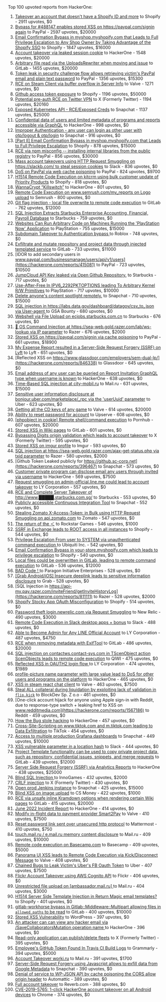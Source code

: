Top 100 upvoted reports from HackerOne:

1. [Takeover an account that doesn't have a Shopify ID and more](https://hackerone.com/reports/867513) to Shopify - 2911 upvotes, $0
2. [Bypass for #488147 enables stored XSS on https://paypal.com/signin again](https://hackerone.com/reports/510152) to PayPal - 2597 upvotes, $20000
3. [Email Confirmation Bypass in myshop.myshopify.com that Leads to Full Privilege Escalation to Any Shop Owner by Taking Advantage of the Shopify SSO](https://hackerone.com/reports/791775) to Shopify - 1847 upvotes, $16000
4. [Account takeover via leaked session cookie](https://hackerone.com/reports/745324) to HackerOne - 1548 upvotes, $20000
5. [Arbitrary file read via the UploadsRewriter when moving and issue](https://hackerone.com/reports/827052) to GitLab - 1455 upvotes, $20000
6. [Token leak in security challenge flow allows retrieving victim's PayPal email and plain text password](https://hackerone.com/reports/739737) to PayPal - 1356 upvotes, $15300
7. [RCE on Steam Client via buffer overflow in Server Info](https://hackerone.com/reports/470520) to Valve - 1271 upvotes, $0
8. [Github access token exposure](https://hackerone.com/reports/1087489) to Shopify - 1196 upvotes, $50000
9. [Potential pre-auth RCE on Twitter VPN](https://hackerone.com/reports/591295) to X (Formerly Twitter) - 1194 upvotes, $20160
10. [Exposed Kubernetes API - RCE/Exposed Creds](https://hackerone.com/reports/455645) to Snapchat - 1137 upvotes, $25000
11. [Confidential data of users and limited metadata of programs and reports accessible via GraphQL](https://hackerone.com/reports/489146) to HackerOne - 998 upvotes, $0
12. [Improper Authentication - any user can login as other user with otp/logout & otp/login](https://hackerone.com/reports/921780) to Snapchat - 916 upvotes, $0
13. [[Part II] Email Confirmation Bypass in myshop.myshopify.com that Leads to Full Privilege Escalation](https://hackerone.com/reports/796808) to Shopify - 878 upvotes, $15000
14. [RCE via npm misconfig -- installing internal libraries from the public registry](https://hackerone.com/reports/925585) to PayPal - 856 upvotes, $30000
15. [Mass account takeovers using HTTP Request Smuggling on https://slackb.com/ to steal session cookies](https://hackerone.com/reports/737140) to Slack - 836 upvotes, $0
16. [DoS on PayPal via web cache poisoning](https://hackerone.com/reports/622122) to PayPal - 824 upvotes, $9700
17. [H1514 Remote Code Execution on kitcrm using bulk customer update of Priority Products](https://hackerone.com/reports/422944) to Shopify - 818 upvotes, $0
18. [WannaCrypt “Killswitch”](https://hackerone.com/reports/228648) to HackerOne - 801 upvotes, $0
19. [Remote Code Execution on www.semrush.com/my_reports on Logo upload](https://hackerone.com/reports/403417) to Semrush - 800 upvotes, $0
20. [Git flag injection - local file overwrite to remote code execution](https://hackerone.com/reports/658013) to GitLab - 762 upvotes, $12000
21. [SQL Injection Extracts Starbucks Enterprise Accounting, Financial, Payroll Database](https://hackerone.com/reports/531051) to Starbucks - 759 upvotes, $0
22. [Websites Can Run Arbitrary Code on Machines Running the 'PlayStation Now' Application](https://hackerone.com/reports/873614) to PlayStation - 755 upvotes, $15000
23. [Subdomain Takeover to Authentication bypass ](https://hackerone.com/reports/335330) to Roblox - 748 upvotes, $0
24. [Exfiltrate and mutate repository and project data through injected templated service](https://hackerone.com/reports/446585) to GitLab - 733 upvotes, $11000
25. [IDOR to add secondary users in www.paypal.com/businessmanage/users/api/v1/users](https://hackerone.com/reports/415081) to PayPal - 723 upvotes, $10500
26. [JumpCloud API Key leaked via Open Github Repository.](https://hackerone.com/reports/716292) to Starbucks - 717 upvotes, $0
27. [Use-After-Free In IPV6_2292PKTOPTIONS leading To Arbitrary Kernel R/W Primitives](https://hackerone.com/reports/826026) to PlayStation - 717 upvotes, $10000
28. [Delete anyone's content spotlight remotely.](https://hackerone.com/reports/1819832) to Snapchat - 710 upvotes, $15000
29. [SQL injection in https://labs.data.gov/dashboard/datagov/csv_to_json via User-agent ](https://hackerone.com/reports/297478) to GSA Bounty - 680 upvotes, $0
30. [Webshell via File Upload on ecjobs.starbucks.com.cn](https://hackerone.com/reports/506646) to Starbucks - 676 upvotes, $0
31. [🐞 OS Command Injection at https://sea-web.gold.razer.com/lab/ws-lookup via IP parameter](https://hackerone.com/reports/821962) to Razer - 676 upvotes, $2000
32. [Stored XSS on https://paypal.com/signin via cache poisoning](https://hackerone.com/reports/488147) to PayPal - 661 upvotes, $18900
33. [My Expense Report resulted in a Server-Side Request Forgery (SSRF) on Lyft](https://hackerone.com/reports/885975) to Lyft - 651 upvotes, $0
34. [Reflected XSS on https://www.glassdoor.com/employers/sem-dual-lp/](https://hackerone.com/reports/846338) to Glassdoor - 645 upvotes, $0
35. [Email address of any user can be queried on Report Invitation GraphQL type when username is known](https://hackerone.com/reports/792927) to HackerOne - 638 upvotes, $0
36. [Time-Based SQL injection at city-mobil.ru](https://hackerone.com/reports/868436) to Mail.ru - 631 upvotes, $15000
37. [Sensitive user information disclosure at bonjour.uber.com/marketplace/_rpc via the 'userUuid' parameter](https://hackerone.com/reports/542340) to Uber - 623 upvotes, $0
38. [Getting all the CD keys of any game](https://hackerone.com/reports/391217) to Valve - 614 upvotes, $20000
39. [Ability to reset password for account](https://hackerone.com/reports/322985) to Upserve  - 608 upvotes, $0
40. [[phpobject in cookie] Remote shell/command execution](https://hackerone.com/reports/141956) to Pornhub - 607 upvotes, $20000
41. [Stored XSS in Wiki pages](https://hackerone.com/reports/526325) to GitLab - 601 upvotes, $0
42. [Bypassing Digits origin validation which leads to account takeover](https://hackerone.com/reports/129873) to X (Formerly Twitter) - 595 upvotes, $0
43. [Stored XSS on imgur profile](https://hackerone.com/reports/484434) to Imgur - 593 upvotes, $0
44. [SQL injection at https://sea-web.gold.razer.com/ajax-get-status.php via txid parameter](https://hackerone.com/reports/819738) to Razer - 580 upvotes, $2000
45. [Github Token Leaked publicly for https://github.sc-corp.net](https://hackerone.com/reports/396467) to Snapchat - 573 upvotes, $0
46. [Customer private program can disclose email any users through invited via username](https://hackerone.com/reports/807448) to HackerOne - 569 upvotes, $7500
47. [Request smuggling on admin-official.line.me could lead to account takeover](https://hackerone.com/reports/740037) to LY Corporation - 557 upvotes, $0
48. [RCE and Complete Server Takeover of http://www.█████.starbucks.com.sg/](https://hackerone.com/reports/502758) to Starbucks - 553 upvotes, $0
49. [Publicly accessible Continuous Integration Tool](https://hackerone.com/reports/313457) to Snapchat - 552 upvotes, $0
50. [Stealing Zomato X-Access-Token: in Bulk using HTTP Request Smuggling on api.zomato.com](https://hackerone.com/reports/771666) to Zomato - 547 upvotes, $0
51. [The return of the ＜](https://hackerone.com/reports/639684) to Rockstar Games - 546 upvotes, $1000
52. [SSRF in Exchange leads to ROOT access in all instances](https://hackerone.com/reports/341876) to Shopify - 544 upvotes, $0
53. [Privilege Escalation From user to SYSTEM via unauthenticated command execution ](https://hackerone.com/reports/544928) to Ubiquiti Inc. - 542 upvotes, $0
54. [Email Confirmation Bypass in your-store.myshopify.com which leads to privilege escalation](https://hackerone.com/reports/910300) to Shopify - 540 upvotes, $0
55. [Local files could be overwritten in GitLab, leading to remote command execution](https://hackerone.com/reports/587854) to GitLab - 536 upvotes, $12000
56. [BAD Code ! ](https://hackerone.com/reports/180074) to Paragon Initiative Enterprises - 528 upvotes, $0
57. [[Grab Android/iOS] Insecure deeplink leads to sensitive information disclosure](https://hackerone.com/reports/401793) to Grab - 528 upvotes, $0
58. [SQL Injection in https://api-my.pay.razer.com/inviteFriend/getInviteHistoryLog](https://hackerone.com/reports/811111) to Razer - 528 upvotes, $2000
59. [Shopify Stocky App OAuth Misconfiguration](https://hackerone.com/reports/740989) to Shopify - 514 upvotes, $0
60. [Password theft login.newrelic.com via Request Smuggling](https://hackerone.com/reports/498052) to New Relic - 490 upvotes, $3000
61. [Remote Code Execution in Slack desktop apps + bonus](https://hackerone.com/reports/783877) to Slack - 488 upvotes, $0
62. [Able to Become Admin for Any LINE Official Account](https://hackerone.com/reports/698579) to LY Corporation - 487 upvotes, $4750
63. [RCE when removing metadata with ExifTool](https://hackerone.com/reports/1154542) to GitLab - 486 upvotes, $20000
64. [SQL injection on contactws.contact-sys.com in TScenObject action ScenObjects leads to remote code execution](https://hackerone.com/reports/816254) to QIWI - 475 upvotes, $0
65. [Reflected XSS in OAUTH2 login flow ](https://hackerone.com/reports/697099) to LY Corporation - 474 upvotes, $1989
66. [profile-picture name parameter with large value lead to DoS for other users and programs on the platform](https://hackerone.com/reports/764434) to HackerOne - 465 upvotes, $0
67. [XSS in steam react chat client](https://hackerone.com/reports/409850) to Valve - 463 upvotes, $7500
68. [Steal ALL collateral during liquidation by exploiting lack of validation in `flip.kick`](https://hackerone.com/reports/684092) to BlockDev Sp. Z o.o - 461 upvotes, $0
69. [One-click account hijack for anyone using Apple sign-in with Reddit, due to response-type switch + leaking href to XSS on www.redditmedia.com](https://hackerone.com/reports/1567186) to Reddit - 459 upvotes, $0
70. [How the Bug stole hacking](https://hackerone.com/reports/762510) to HackerOne - 457 upvotes, $0
71. [Cross-Site-Scripting on www.tiktok.com and m.tiktok.com leading to Data Exfiltration](https://hackerone.com/reports/968082) to TikTok - 454 upvotes, $0
72. [Access to multiple production Grafana dashboards](https://hackerone.com/reports/663628) to Snapchat - 449 upvotes, $10000
73. [XSS vulnerable parameter in a location hash](https://hackerone.com/reports/146336) to Slack - 444 upvotes, $0
74. [Project Template functionality can be used to copy private project data, such as repository, confidential issues, snippets, and merge requests](https://hackerone.com/reports/689314) to GitLab - 439 upvotes, $12000
75. [Server Side Request Forgery (SSRF) via Analytics Reports](https://hackerone.com/reports/2262382) to HackerOne - 438 upvotes, $25000
76. [Blind SQL Injection ](https://hackerone.com/reports/758654) to InnoGames - 432 upvotes, $2000
77. [CRLF injection](https://hackerone.com/reports/446271) to X (Formerly Twitter) - 430 upvotes, $0
78. [Open prod Jenkins instance](https://hackerone.com/reports/231460) to Snapchat - 425 upvotes, $15000
79. [Blind XSS on image upload](https://hackerone.com/reports/1010466) to CS Money - 422 upvotes, $1000
80. [RCE via unsafe inline Kramdown options when rendering certain Wiki pages](https://hackerone.com/reports/1125425) to GitLab - 415 upvotes, $20000
81. [June 2022 Incident Report](https://hackerone.com/reports/1622449) to HackerOne - 414 upvotes, $0
82. [Modify in-flight data to payment provider Smart2Pay](https://hackerone.com/reports/1295844) to Valve - 410 upvotes, $7500
83. [Reset password link sent over unsecured http protocol](https://hackerone.com/reports/1888915) to Mattermost - 410 upvotes, $750
84. [touch.mail.ru / e.mail.ru memory content disclosure](https://hackerone.com/reports/513236) to Mail.ru - 409 upvotes, $10000
85. [Remote code execution on Basecamp.com](https://hackerone.com/reports/365271) to Basecamp - 409 upvotes, $5000
86. [Panorama UI XSS leads to Remote Code Execution via Kick/Disconnect Message](https://hackerone.com/reports/631956) to Valve - 408 upvotes, $0
87. [Chained Bugs to Leak Victim's Uber's FB Oauth Token](https://hackerone.com/reports/202781) to Uber - 407 upvotes, $7500
88. [Flickr Account Takeover using AWS Cognito API](https://hackerone.com/reports/1342088) to Flickr - 406 upvotes, $0
89. [Unrestricted file upload on [ambassador.mail.ru] ](https://hackerone.com/reports/854032) to Mail.ru - 404 upvotes, $3000
90. [H1514 Server Side Template Injection in Return Magic email templates?](https://hackerone.com/reports/423541) to Shopify - 401 upvotes, $0
91. [gitlab-workhorse bypass in Gitlab::Middleware::Multipart allowing files in `allowed_paths` to be read](https://hackerone.com/reports/850447) to GitLab - 400 upvotes, $10000
92. [Stored XSS Vulnerability](https://hackerone.com/reports/643908) to WordPress - 397 upvotes, $0
93. [An attacker can can view any hacker email via  /SaveCollaboratorsMutation operation name ](https://hackerone.com/reports/2032716) to HackerOne - 396 upvotes, $0
94. [Read-only application can publish/delete fleets](https://hackerone.com/reports/1032468) to X (Formerly Twitter) - 395 upvotes, $0
95. [Employee's GitHub Token Found In Travis CI Build Logs](https://hackerone.com/reports/496937) to Grammarly - 394 upvotes, $5000
96. [Account Takeover worki.ru](https://hackerone.com/reports/744662) to Mail.ru - 391 upvotes, $1700
97. [Server-Side Request Forgery using Javascript allows to exfill data from Google Metadata](https://hackerone.com/reports/530974) to Snapchat - 390 upvotes, $0
98. [Denial of service to WP-JSON API by cache poisoning the CORS allow origin header](https://hackerone.com/reports/591302) to Automattic - 389 upvotes, $0
99. [Full account takeover](https://hackerone.com/reports/314808) to Reverb.com - 388 upvotes, $0
100. [CVE-2019-5765: 1-click HackerOne account takeover on all Android devices](https://hackerone.com/reports/563870) to Chrome - 374 upvotes, $0
